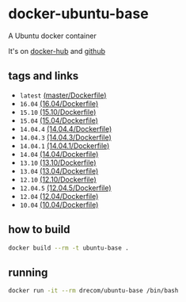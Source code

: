 # docker-ubuntu-base


A Ubuntu docker container

It's on [docker-hub](https://hub.docker.com/r/drecom/ubuntu-base/) and [github](https://github.com/gendre/docker-ubuntu-base/)

## tags and links
* `latest` [(master/Dockerfile)](https://github.com/drecom/docker-ubuntu-base/blob/master/Dockerfile)
* `16.04` [(16.04/Dockerfile)](https://github.com/drecom/docker-ubuntu-base/blob/16.04/Dockerfile)
* `15.10` [(15.10/Dockerfile)](https://github.com/drecom/docker-ubuntu-base/blob/15.10/Dockerfile)
* `15.04` [(15.04/Dockerfile)](https://github.com/drecom/docker-ubuntu-base/blob/15.04/Dockerfile)
* `14.04.4` [(14.04.4/Dockerfile)](https://github.com/drecom/docker-ubuntu-base/blob/14.04.4/Dockerfile)
* `14.04.3` [(14.04.3/Dockerfile)](https://github.com/drecom/docker-ubuntu-base/blob/14.04.3/Dockerfile)
* `14.04.1` [(14.04.1/Dockerfile)](https://github.com/drecom/docker-ubuntu-base/blob/14.04.1/Dockerfile)
* `14.04` [(14.04/Dockerfile)](https://github.com/drecom/docker-ubuntu-base/blob/14.04/Dockerfile)
* `13.10` [(13.10/Dockerfile)](https://github.com/drecom/docker-ubuntu-base/blob/13.10/Dockerfile)
* `13.04` [(13.04/Dockerfile)](https://github.com/drecom/docker-ubuntu-base/blob/13.04/Dockerfile)
* `12.10` [(12.10/Dockerfile)](https://github.com/drecom/docker-ubuntu-base/blob/12.10/Dockerfile)
* `12.04.5` [(12.04.5/Dockerfile)](https://github.com/drecom/docker-ubuntu-base/blob/12.04.5/Dockerfile)
* `12.04` [(12.04/Dockerfile)](https://github.com/drecom/docker-ubuntu-base/blob/12.04/Dockerfile)
* `10.04` [(10.04/Dockerfile)](https://github.com/drecom/docker-ubuntu-base/blob/10.04/Dockerfile)

## how to build

```sh
docker build --rm -t ubuntu-base .
```

## running

```sh
docker run -it --rm drecom/ubuntu-base /bin/bash
```
